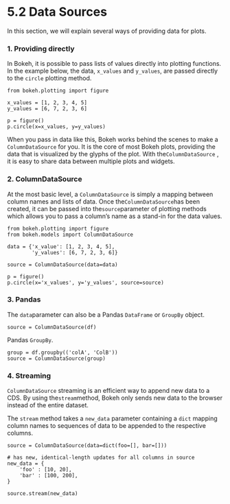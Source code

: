 # 5.2 Data Sources

In this section, we will explain several ways of providing data for plots.

### 1. Providing  directly

In Bokeh, it is possible to pass lists of values directly into plotting functions. In the example below, the data, `x_values` and `y_values`, are passed directly to the `circle` plotting method.

```text
from bokeh.plotting import figure

x_values = [1, 2, 3, 4, 5]
y_values = [6, 7, 2, 3, 6]

p = figure()
p.circle(x=x_values, y=y_values)
```

When you pass in data like this, Bokeh works behind the scenes to make a `ColumnDataSource` for you. It is the core of most Bokeh plots, providing the data that is visualized by the glyphs of the plot. With the`ColumnDataSource` , it is easy to share data between multiple plots and widgets.

### 2. ColumnDataSource

At the most basic level, a `ColumnDataSource` is simply a mapping between column names and lists of data. Once the`ColumnDataSource`has been created, it can be passed into the`source`parameter of plotting methods which allows you to pass a column’s name as a stand-in for the data values.

```text
from bokeh.plotting import figure
from bokeh.models import ColumnDataSource

data = {'x_value': [1, 2, 3, 4, 5],
        'y_values': [6, 7, 2, 3, 6]}

source = ColumnDataSource(data=data)

p = figure()
p.circle(x='x_values', y='y_values', source=source)
```

### 3. Pandas

The `data`parameter can also be a Pandas `DataFrame` or `GroupBy` object.

```text
source = ColumnDataSource(df)
```

Pandas  `GroupBy`.

```text
group = df.groupby(('colA', 'ColB'))
source = ColumnDataSource(group)
```

### 4. Streaming

`ColumnDataSource` streaming is an efficient way to append new data to a CDS. By using the`stream`method, Bokeh only sends new data to the browser instead of the entire dataset. 

The `stream` method takes a `new_data` parameter containing a `dict` mapping column names to sequences of data to be appended to the respective columns.

```text
source = ColumnDataSource(data=dict(foo=[], bar=[]))

# has new, identical-length updates for all columns in source
new_data = {
    'foo' : [10, 20],
    'bar' : [100, 200],
}

source.stream(new_data)
```

